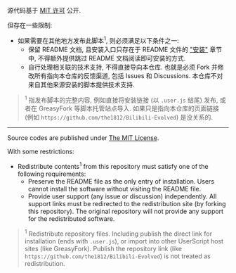 源代码基于 [MIT 许可](https://mit-license.org/) 公开.

但存在一些限制:
- 如果需要在其他地方发布此脚本<sup>1</sup>, 则必须满足以下条件之一:
  - 保留 README 文档, 且安装入口只存在于 README 文件的 ["安装"](./README.md#安装) 章节中, 不得额外提供跳过 README 文档阅读即可安装的方式.
  - 自行处理相关联的技术支持, 不得直接导向本仓库. 也就是必须 Fork 并修改所有指向本仓库的反馈渠道, 包括 Issues 和 Discussions. 本仓库不对来自其他来源安装的脚本提供技术支持.

> <sup>1</sup> 指发布脚本的完整内容, 例如直接将安装链接 (以 `.user.js` 结尾) 发布, 或者在 GreasyFork 等脚本托管站点导入. 如果只是指向本仓库的页面链接 (例如 `https://github.com/the1812/Bilibili-Evolved`) 是没关系的.

----

Source codes are published under [The MIT License](https://mit-license.org/).

With some restrictions:
- Redistribute contents<sup>1</sup> from this repository must satisfy one of the following requirements:
  - Preserve the README file as the only entry of installation. Users cannot install the software without visiting the README file.
  - Provide user support (any issue or discussion) independently. All support links must be redirected to the redistribution site (by forking this repository). The original repository will not provide any support for the redistributed software.

> <sup>1</sup> Redistribute repository files. Including publish the direct link for installation (ends with `.user.js`), or import into other UserScript host sites (like GreasyFork). Publish the repository link (like `https://github.com/the1812/Bilibili-Evolved`) is not treated as redistribution.
